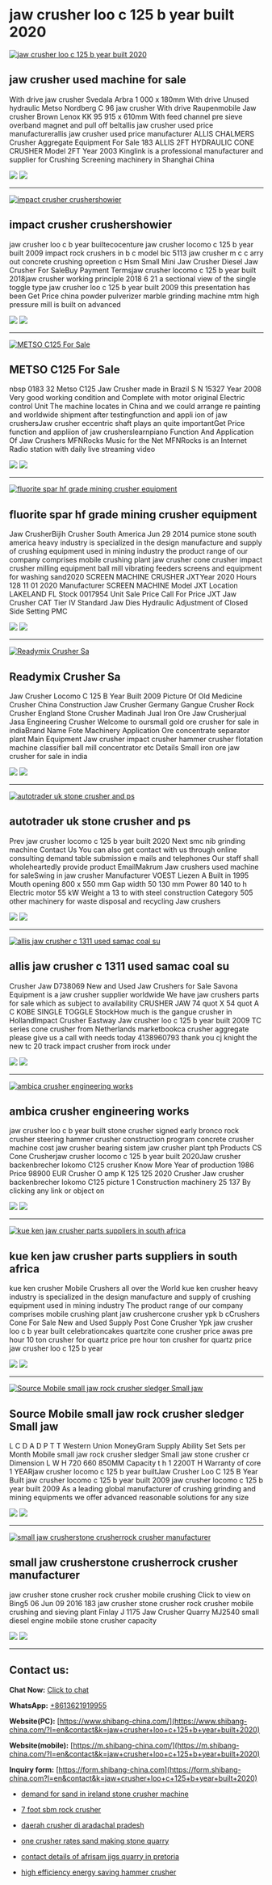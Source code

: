 # jaw crusher loo c 125 b year built 2020

<a href="https://swt.shibang-china.com/?l=en&img&k=jaw+crusher+loo+c+125+b+year+built+2020" target="_blank">![jaw crusher loo c 125 b year built 2020](http://static.shibang-china.com/all-800x300/1169.jpg)</a>

## jaw crusher used machine for sale
With drive jaw crusher Svedala Arbra 1 000 x 180mm With drive Unused hydraulic Metso Nordberg C 96 jaw crusher With drive Raupenmobile Jaw crusher Brown Lenox KK 95 915 x 610mm With feed channel pre sieve overband magnet and pull off beltallis jaw crusher used price manufacturerallis jaw crusher used price manufacturer ALLIS CHALMERS Crusher Aggregate Equipment For Sale 183 ALLIS 2FT HYDRAULIC CONE CRUSHER Model 2FT Year 2003 Kinglink is a professional manufacturer and supplier for Crushing Screening machinery in Shanghai China


<a href="https://whatsapp.shibangsoft.com/WhatsApp.php" target="_blank" title="WhatsApp">![](http://static.shibang-china.com/icon/whatsapp.png)</a> <a href="https://swt.shibang-china.com/?l=en&icon&k=jaw+crusher+loo+c+125+b+year+built+2020" target="_blank">![](http://static.shibang-china.com/icon/chat-en.png)</a>

---

<a href="https://swt.shibang-china.com/?l=en&img&k=jaw+crusher+loo+c+125+b+year+built+2020" target="_blank">![impact crusher crushershowier](http://static.shibang-china.com/all-800x300/1507.jpg)</a>

## impact crusher crushershowier
jaw crusher loo c b year builtecocenture jaw crusher locomo c 125 b year built 2009 impact rock crushers in b c model bic 5113 jaw crusher m c c arry out concrete crushing opreetion c Hsm Small Mini Jaw Crusher Diesel Jaw Crusher For SaleBuy Payment Termsjaw crusher locomo c 125 b year built 2018jaw crusher working principle 2018 6 21 a sectional view of the single toggle type jaw crusher loo c 125 b year built 2009 this presentation has been Get Price china powder pulverizer marble grinding machine mtm high pressure mill is built on advanced


<a href="https://whatsapp.shibangsoft.com/WhatsApp.php" target="_blank" title="WhatsApp">![](http://static.shibang-china.com/icon/whatsapp.png)</a> <a href="https://swt.shibang-china.com/?l=en&icon&k=jaw+crusher+loo+c+125+b+year+built+2020" target="_blank">![](http://static.shibang-china.com/icon/chat-en.png)</a>

---

<a href="https://swt.shibang-china.com/?l=en&img&k=jaw+crusher+loo+c+125+b+year+built+2020" target="_blank">![METSO C125 For Sale](http://static.shibang-china.com/all-800x300/1144.jpg)</a>

## METSO C125 For Sale
nbsp 0183 32 Metso C125 Jaw Crusher made in Brazil S N 15327 Year 2008 Very good working condition and Complete with motor original Electric control Unit The machine locates in China and we could arrange re painting and worldwide shipment after testingfunction and appli ion of jaw crushersJaw crusher eccentric shaft plays an quite importantGet Price function and appliion of jaw crusherslearnpiano Function And Application Of Jaw Crushers MFNRocks Music for the Net MFNRocks is an Internet Radio station with daily live streaming video


<a href="https://whatsapp.shibangsoft.com/WhatsApp.php" target="_blank" title="WhatsApp">![](http://static.shibang-china.com/icon/whatsapp.png)</a> <a href="https://swt.shibang-china.com/?l=en&icon&k=jaw+crusher+loo+c+125+b+year+built+2020" target="_blank">![](http://static.shibang-china.com/icon/chat-en.png)</a>

---

<a href="https://swt.shibang-china.com/?l=en&img&k=jaw+crusher+loo+c+125+b+year+built+2020" target="_blank">![fluorite spar hf grade mining crusher equipment](http://static.shibang-china.com/all-800x300/596.jpg)</a>

## fluorite spar hf grade mining crusher equipment
Jaw CrusherBijih Crusher South America Jun 29 2014 pumice stone south america heavy industry is specialized in the design manufacture and supply of crushing equipment used in mining industry the product range of our company comprises mobile crushing plant jaw crusher cone crusher impact crusher milling equipment ball mill vibrating feeders screens and equipment for washing sand2020 SCREEN MACHINE CRUSHER JXTYear 2020 Hours 128 11 01 2020 Manufacturer SCREEN MACHINE Model JXT Location LAKELAND FL Stock 0017954 Unit Sale Price Call For Price JXT Jaw Crusher CAT Tier IV Standard Jaw Dies Hydraulic Adjustment of Closed Side Setting PMC


<a href="https://whatsapp.shibangsoft.com/WhatsApp.php" target="_blank" title="WhatsApp">![](http://static.shibang-china.com/icon/whatsapp.png)</a> <a href="https://swt.shibang-china.com/?l=en&icon&k=jaw+crusher+loo+c+125+b+year+built+2020" target="_blank">![](http://static.shibang-china.com/icon/chat-en.png)</a>

---

<a href="https://swt.shibang-china.com/?l=en&img&k=jaw+crusher+loo+c+125+b+year+built+2020" target="_blank">![Readymix Crusher Sa](http://static.shibang-china.com/all-800x300/297.jpg)</a>

## Readymix Crusher Sa
Jaw Crusher Locomo C 125 B Year Built 2009 Picture Of Old Medicine Crusher China Construction Jaw Crusher Germany Gangue Crusher Rock Crusher England Stone Crusher Madinah Jual Iron Ore Jaw Crusherjual Jasa Engineering Crusher Welcome to oursmall gold ore crusher for sale in indiaBrand Name Fote Machinery Application Ore concentrate separator plant Main Equipment Jaw crusher impact crusher hammer crusher flotation machine classifier ball mill concentrator etc Details Small iron ore jaw crusher for sale in india


<a href="https://whatsapp.shibangsoft.com/WhatsApp.php" target="_blank" title="WhatsApp">![](http://static.shibang-china.com/icon/whatsapp.png)</a> <a href="https://swt.shibang-china.com/?l=en&icon&k=jaw+crusher+loo+c+125+b+year+built+2020" target="_blank">![](http://static.shibang-china.com/icon/chat-en.png)</a>

---

<a href="https://swt.shibang-china.com/?l=en&img&k=jaw+crusher+loo+c+125+b+year+built+2020" target="_blank">![autotrader uk stone crusher and ps](http://static.shibang-china.com/all-800x300/394.jpg)</a>

## autotrader uk stone crusher and ps
Prev jaw crusher locomo c 125 b year built 2020 Next smc nib grinding machine Contact Us You can also get contact with us through online consulting demand table submission e mails and telephones Our staff shall wholeheartedly provide product EmailMakrum Jaw crushers used machine for saleSwing in jaw crusher Manufacturer VOEST Liezen A Built in 1995 Mouth opening 800 x 550 mm Gap width 50 130 mm Power 80 140 to h Electric motor 55 kW Weight a 13 to with steel construction Category 505 other machinery for waste disposal and recycling Jaw crushers


<a href="https://whatsapp.shibangsoft.com/WhatsApp.php" target="_blank" title="WhatsApp">![](http://static.shibang-china.com/icon/whatsapp.png)</a> <a href="https://swt.shibang-china.com/?l=en&icon&k=jaw+crusher+loo+c+125+b+year+built+2020" target="_blank">![](http://static.shibang-china.com/icon/chat-en.png)</a>

---

<a href="https://swt.shibang-china.com/?l=en&img&k=jaw+crusher+loo+c+125+b+year+built+2020" target="_blank">![allis jaw crusher c 1311 used samac coal su](http://static.shibang-china.com/all-800x300/975.jpg)</a>

## allis jaw crusher c 1311 used samac coal su
Crusher Jaw D738069 New and Used Jaw Crushers for Sale Savona Equipment is a jaw crusher supplier worldwide We have jaw crushers parts for sale which as subject to availability CRUSHER JAW 74 quot X 54 quot A C KOBE SINGLE TOGGLE StockHow much is the gangue crusher in HollandImpact Crusher Eastway Jaw crusher loo c 125 b year built 2009 TC series cone crusher from Netherlands marketbookca crusher aggregate please give us a call with needs today 4138960793 thank you cj knight the new tc 20 track impact crusher from irock under


<a href="https://whatsapp.shibangsoft.com/WhatsApp.php" target="_blank" title="WhatsApp">![](http://static.shibang-china.com/icon/whatsapp.png)</a> <a href="https://swt.shibang-china.com/?l=en&icon&k=jaw+crusher+loo+c+125+b+year+built+2020" target="_blank">![](http://static.shibang-china.com/icon/chat-en.png)</a>

---

<a href="https://swt.shibang-china.com/?l=en&img&k=jaw+crusher+loo+c+125+b+year+built+2020" target="_blank">![ambica crusher engineering works](http://static.shibang-china.com/all-800x300/1281.jpg)</a>

## ambica crusher engineering works
jaw crusher loo c b year built stone crusher signed early bronco rock crusher steering hammer crusher construction program concrete crusher machine cost jaw crusher bearing sistem jaw crusher plant tph Products CS Cone Crusherjaw crusher locomo c 125 b year built 2020Jaw crusher backenbrecher lokomo C125 crusher Know More Year of production 1986 Price 98900 EUR Crusher O amp K 125 125 2020 Crusher Jaw crusher backenbrecher lokomo C125 picture 1 Construction machinery 25 137 By clicking any link or object on


<a href="https://whatsapp.shibangsoft.com/WhatsApp.php" target="_blank" title="WhatsApp">![](http://static.shibang-china.com/icon/whatsapp.png)</a> <a href="https://swt.shibang-china.com/?l=en&icon&k=jaw+crusher+loo+c+125+b+year+built+2020" target="_blank">![](http://static.shibang-china.com/icon/chat-en.png)</a>

---

<a href="https://swt.shibang-china.com/?l=en&img&k=jaw+crusher+loo+c+125+b+year+built+2020" target="_blank">![kue ken jaw crusher parts suppliers in south africa](http://static.shibang-china.com/all-800x300/549.jpg)</a>

## kue ken jaw crusher parts suppliers in south africa
kue ken crusher Mobile Crushers all over the World kue ken crusher heavy industry is specialized in the design manufacture and supply of crushing equipment used in mining industry The product range of our company comprises mobile crushing plant jaw crushercone crusher ypk b cCrushers Cone For Sale New and Used Supply Post Cone Crusher Ypk jaw crusher loo c b year built celebrationcakes quartzite cone crusher price awas pre hour 10 ton crusher for quartz price pre hour ton crusher for quartz price jaw crusher loo c 125 b year


<a href="https://whatsapp.shibangsoft.com/WhatsApp.php" target="_blank" title="WhatsApp">![](http://static.shibang-china.com/icon/whatsapp.png)</a> <a href="https://swt.shibang-china.com/?l=en&icon&k=jaw+crusher+loo+c+125+b+year+built+2020" target="_blank">![](http://static.shibang-china.com/icon/chat-en.png)</a>

---

<a href="https://swt.shibang-china.com/?l=en&img&k=jaw+crusher+loo+c+125+b+year+built+2020" target="_blank">![Source Mobile small jaw rock crusher sledger Small jaw](http://static.shibang-china.com/all-800x300/441.jpg)</a>

## Source Mobile small jaw rock crusher sledger Small jaw
L C D A D P T T Western Union MoneyGram Supply Ability Set Sets per Month Mobile small jaw rock crusher sledger Small jaw stone crusher cr Dimension L W H 720 660 850MM Capacity t h 1 2200T H Warranty of core 1 YEARjaw crusher locomo c 125 b year builtJaw Crusher Loo C 125 B Year Built jaw crusher locomo c 125 b year built 2009 jaw crusher locomo c 125 b year built 2009 As a leading global manufacturer of crushing grinding and mining equipments we offer advanced reasonable solutions for any size


<a href="https://whatsapp.shibangsoft.com/WhatsApp.php" target="_blank" title="WhatsApp">![](http://static.shibang-china.com/icon/whatsapp.png)</a> <a href="https://swt.shibang-china.com/?l=en&icon&k=jaw+crusher+loo+c+125+b+year+built+2020" target="_blank">![](http://static.shibang-china.com/icon/chat-en.png)</a>

---

<a href="https://swt.shibang-china.com/?l=en&img&k=jaw+crusher+loo+c+125+b+year+built+2020" target="_blank">![small jaw crusherstone crusherrock crusher manufacturer](http://static.shibang-china.com/all-800x300/479.jpg)</a>

## small jaw crusherstone crusherrock crusher manufacturer
jaw crusher stone crusher rock crusher mobile crushing Click to view on Bing5 06 Jun 09 2016 183 jaw crusher stone crusher rock crusher mobile crushing and sieving plant Finlay J 1175 Jaw Crusher Quarry MJ2540 small diesel engine mobile stone crusher capacity

<a href="https://whatsapp.shibangsoft.com/WhatsApp.php" target="_blank" title="WhatsApp">![](http://static.shibang-china.com/icon/whatsapp.png)</a> <a href="https://swt.shibang-china.com/?l=en&icon&k=jaw+crusher+loo+c+125+b+year+built+2020" target="_blank">![](http://static.shibang-china.com/icon/chat-en.png)</a>

---
## Contact us:

**Chat Now:** [Click to chat](https://swt.shibang-china.com?l=en&contact&k=jaw+crusher+loo+c+125+b+year+built+2020)

**WhatsApp:**  [+8613621919955](https://whatsapp.shibangsoft.com/WhatsApp.php)

**Website(PC):** [https://www.shibang-china.com/](https://www.shibang-china.com/?l=en&contact&k=jaw+crusher+loo+c+125+b+year+built+2020)

**Website(mobile):** [https://m.shibang-china.com/](https://m.shibang-china.com/?l=en&contact&k=jaw+crusher+loo+c+125+b+year+built+2020)

**Inquiry form:** [https://form.shibang-china.com](https://form.shibang-china.com?l=en&contact&k=jaw+crusher+loo+c+125+b+year+built+2020)

* [demand for sand in ireland stone crusher machine](../165/demand%20for%20sand%20in%20ireland%20stone%20crusher%20machine.md)

* [7 foot sbm rock crusher](../167/7%20foot%20sbm%20rock%20crusher.md)

* [daerah crusher di aradachal pradesh](../166/daerah%20crusher%20di%20aradachal%20pradesh.md)

* [one crusher rates sand making stone quarry](../170/one%20crusher%20rates%20sand%20making%20stone%20quarry.md)

* [contact details of afrisam jigs quarry in pretoria](../168/contact%20details%20of%20afrisam%20jigs%20quarry%20in%20pretoria.md)

* [high efficiency energy saving hammer crusher](../169/high%20efficiency%20energy%20saving%20hammer%20crusher.md)